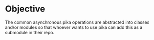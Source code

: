 # Objective

The common asynchronous pika operations are abstracted into classes and/or modules so that whoever wants to use pika can add this as a submodule in their repo. 
